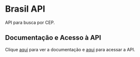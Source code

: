 # Brasil API

API para busca por CEP.

## Documentação e Acesso à API

Clique [aqui](https://github.com/filipedeschamps/BrasilAPI) para ver a documentação e [aqui](https://brasilapi.com.br/api) para acessar a API.